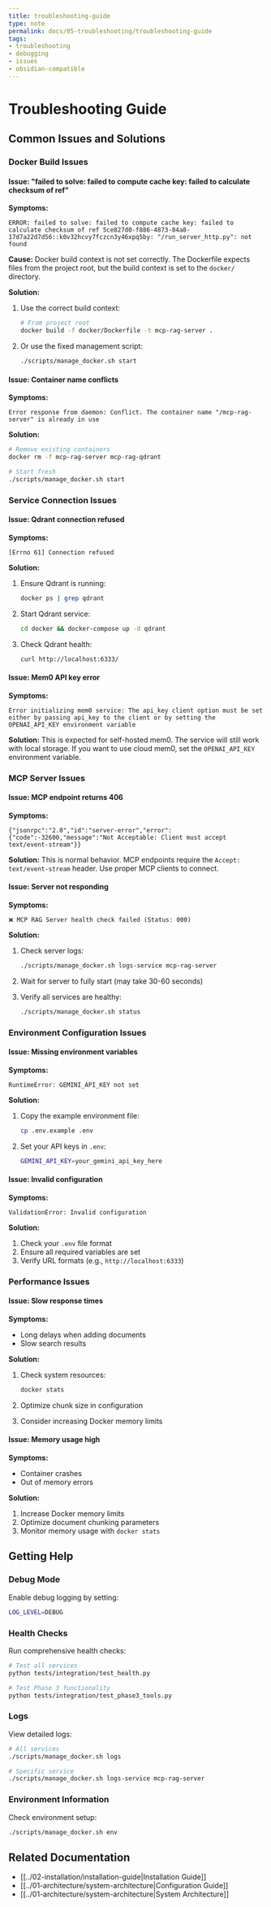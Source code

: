 ```yaml
---
title: troubleshooting-guide
type: note
permalink: docs/05-troubleshooting/troubleshooting-guide
tags:
- troubleshooting
- debugging
- issues
- obsidian-compatible
---
```


# Troubleshooting Guide

## Common Issues and Solutions

### Docker Build Issues

#### Issue: "failed to solve: failed to compute cache key: failed to calculate checksum of ref"

**Symptoms:**

```
ERROR: failed to solve: failed to compute cache key: failed to calculate checksum of ref 5ce827d0-f886-4873-84a8-17d7a22d7d56::k0v32hcvy7fczcn3y46xpq5by: "/run_server_http.py": not found
```

**Cause:** Docker build context is not set correctly. The Dockerfile expects files from the project root, but the build context is set to the `docker/` directory.

**Solution:**

1. Use the correct build context:

   ```bash
   # From project root
   docker build -f docker/Dockerfile -t mcp-rag-server .
   ```

2. Or use the fixed management script:
   ```bash
   ./scripts/manage_docker.sh start
   ```

#### Issue: Container name conflicts

**Symptoms:**

```
Error response from daemon: Conflict. The container name "/mcp-rag-server" is already in use
```

**Solution:**

```bash
# Remove existing containers
docker rm -f mcp-rag-server mcp-rag-qdrant

# Start fresh
./scripts/manage_docker.sh start
```

### Service Connection Issues

#### Issue: Qdrant connection refused

**Symptoms:**

```
[Errno 61] Connection refused
```

**Solution:**

1. Ensure Qdrant is running:

   ```bash
   docker ps | grep qdrant
   ```

2. Start Qdrant service:

   ```bash
   cd docker && docker-compose up -d qdrant
   ```

3. Check Qdrant health:
   ```bash
   curl http://localhost:6333/
   ```

#### Issue: Mem0 API key error

**Symptoms:**

```
Error initializing mem0 service: The api_key client option must be set either by passing api_key to the client or by setting the OPENAI_API_KEY environment variable
```

**Solution:**
This is expected for self-hosted mem0. The service will still work with local storage. If you want to use cloud mem0, set the `OPENAI_API_KEY` environment variable.

### MCP Server Issues

#### Issue: MCP endpoint returns 406

**Symptoms:**

```
{"jsonrpc":"2.0","id":"server-error","error":{"code":-32600,"message":"Not Acceptable: Client must accept text/event-stream"}}
```

**Solution:**
This is normal behavior. MCP endpoints require the `Accept: text/event-stream` header. Use proper MCP clients to connect.

#### Issue: Server not responding

**Symptoms:**

```
❌ MCP RAG Server health check failed (Status: 000)
```

**Solution:**

1. Check server logs:

   ```bash
   ./scripts/manage_docker.sh logs-service mcp-rag-server
   ```

2. Wait for server to fully start (may take 30-60 seconds)

3. Verify all services are healthy:
   ```bash
   ./scripts/manage_docker.sh status
   ```

### Environment Configuration Issues

#### Issue: Missing environment variables

**Symptoms:**

```
RuntimeError: GEMINI_API_KEY not set
```

**Solution:**

1. Copy the example environment file:

   ```bash
   cp .env.example .env
   ```

2. Set your API keys in `.env`:
   ```bash
   GEMINI_API_KEY=your_gemini_api_key_here
   ```

#### Issue: Invalid configuration

**Symptoms:**

```
ValidationError: Invalid configuration
```

**Solution:**

1. Check your `.env` file format
2. Ensure all required variables are set
3. Verify URL formats (e.g., `http://localhost:6333`)

### Performance Issues

#### Issue: Slow response times

**Symptoms:**

- Long delays when adding documents
- Slow search results

**Solution:**

1. Check system resources:

   ```bash
   docker stats
   ```

2. Optimize chunk size in configuration
3. Consider increasing Docker memory limits

#### Issue: Memory usage high

**Symptoms:**

- Container crashes
- Out of memory errors

**Solution:**

1. Increase Docker memory limits
2. Optimize document chunking parameters
3. Monitor memory usage with `docker stats`

## Getting Help

### Debug Mode

Enable debug logging by setting:

```bash
LOG_LEVEL=DEBUG
```

### Health Checks

Run comprehensive health checks:

```bash
# Test all services
python tests/integration/test_health.py

# Test Phase 3 functionality
python tests/integration/test_phase3_tools.py
```

### Logs

View detailed logs:

```bash
# All services
./scripts/manage_docker.sh logs

# Specific service
./scripts/manage_docker.sh logs-service mcp-rag-server
```

### Environment Information

Check environment setup:

```bash
./scripts/manage_docker.sh env
```

## Related Documentation

- [[../02-installation/installation-guide|Installation Guide]]
- [[../01-architecture/system-architecture|Configuration Guide]]
- [[../01-architecture/system-architecture|System Architecture]]